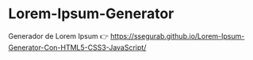 # Lorem-Ipsum-Generator
Generador de Lorem Ipsum 👉
https://ssegurab.github.io/Lorem-Ipsum-Generator-Con-HTML5-CSS3-JavaScript/
